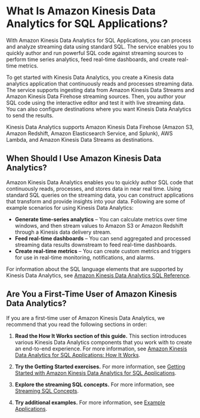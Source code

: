 # What Is Amazon Kinesis Data Analytics for SQL Applications?<a name="what-is"></a>

With Amazon Kinesis Data Analytics for SQL Applications, you can process and analyze streaming data using standard SQL\. The service enables you to quickly author and run powerful SQL code against streaming sources to perform time series analytics, feed real\-time dashboards, and create real\-time metrics\. 

To get started with Kinesis Data Analytics, you create a Kinesis data analytics application that continuously reads and processes streaming data\. The service supports ingesting data from Amazon Kinesis Data Streams and Amazon Kinesis Data Firehose streaming sources\. Then, you author your SQL code using the interactive editor and test it with live streaming data\. You can also configure destinations where you want Kinesis Data Analytics to send the results\. 

Kinesis Data Analytics supports Amazon Kinesis Data Firehose \(Amazon S3, Amazon Redshift, Amazon Elasticsearch Service, and Splunk\), AWS Lambda, and Amazon Kinesis Data Streams as destinations\.

## When Should I Use Amazon Kinesis Data Analytics?<a name="when-should-i-use"></a>

Amazon Kinesis Data Analytics enables you to quickly author SQL code that continuously reads, processes, and stores data in near real time\. Using standard SQL queries on the streaming data, you can construct applications that transform and provide insights into your data\. Following are some of example scenarios for using Kinesis Data Analytics:
+ **Generate time\-series analytics** – You can calculate metrics over time windows, and then stream values to Amazon S3 or Amazon Redshift through a Kinesis data delivery stream\.
+ **Feed real\-time dashboards** – You can send aggregated and processed streaming data results downstream to feed real\-time dashboards\.
+ **Create real\-time metrics** – You can create custom metrics and triggers for use in real\-time monitoring, notifications, and alarms\.

For information about the SQL language elements that are supported by Kinesis Data Analytics, see [Amazon Kinesis Data Analytics SQL Reference](https://docs.aws.amazon.com/kinesisanalytics/latest/sqlref/analytics-sql-reference.html)\.

## Are You a First\-Time User of Amazon Kinesis Data Analytics?<a name="first-time-user"></a>

If you are a first\-time user of Amazon Kinesis Data Analytics, we recommend that you read the following sections in order:

1. **Read the How It Works section of this guide\.** This section introduces various Kinesis Data Analytics components that you work with to create an end\-to\-end experience\. For more information, see [Amazon Kinesis Data Analytics for SQL Applications: How It Works](how-it-works.md)\.

1. **Try the Getting Started exercises\.** For more information, see [Getting Started with Amazon Kinesis Data Analytics for SQL Applications](getting-started.md)\.

1. **Explore the streaming SQL concepts\.** For more information, see [Streaming SQL Concepts](streaming-sql-concepts.md)\.

1. **Try additional examples\.** For more information, see [Example Applications](examples.md)\.